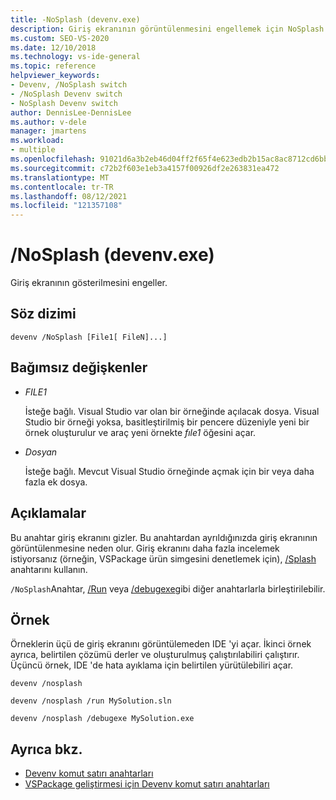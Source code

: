 ```yaml
---
title: -NoSplash (devenv.exe)
description: Giriş ekranının görüntülenmesini engellemek için NoSplash Devenv komut satırı anahtarını nasıl kullanacağınızı öğrenin.
ms.custom: SEO-VS-2020
ms.date: 12/10/2018
ms.technology: vs-ide-general
ms.topic: reference
helpviewer_keywords:
- Devenv, /NoSplash switch
- /NoSplash Devenv switch
- NoSplash Devenv switch
author: DennisLee-DennisLee
ms.author: v-dele
manager: jmartens
ms.workload:
- multiple
ms.openlocfilehash: 91021d6a3b2eb46d04ff2f65f4e623edb2b15ac8ac8712cd6bbaa438e57d3a5f
ms.sourcegitcommit: c72b2f603e1eb3a4157f00926df2e263831ea472
ms.translationtype: MT
ms.contentlocale: tr-TR
ms.lasthandoff: 08/12/2021
ms.locfileid: "121357108"
---
```

# <a name="nosplash-devenvexe"></a>/NoSplash (devenv.exe)

Giriş ekranının gösterilmesini engeller.

## <a name="syntax"></a>Söz dizimi

```shell
devenv /NoSplash [File1[ FileN]...]
```

## <a name="arguments"></a>Bağımsız değişkenler

- *FILE1*

  İsteğe bağlı. Visual Studio var olan bir örneğinde açılacak dosya. Visual Studio bir örneği yoksa, basitleştirilmiş bir pencere düzeniyle yeni bir örnek oluşturulur ve araç yeni örnekte *fıle1* öğesini açar.

- *Dosyan*

  İsteğe bağlı. Mevcut Visual Studio örneğinde açmak için bir veya daha fazla ek dosya.

## <a name="remarks"></a>Açıklamalar

Bu anahtar giriş ekranını gizler. Bu anahtardan ayrıldığınızda giriş ekranının görüntülenmesine neden olur. Giriş ekranını daha fazla incelemek istiyorsanız (örneğin, VSPackage ürün simgesini denetlemek için), [/Splash](../../extensibility/devenv-command-line-switches-for-vspackage-development.md) anahtarını kullanın.

`/NoSplash`Anahtar, [/Run](run-devenv-exe.md) veya [/debugexe](debugexe-devenv-exe.md)gibi diğer anahtarlarla birleştirilebilir.

## <a name="example"></a>Örnek

Örneklerin üçü de giriş ekranını görüntülemeden IDE 'yi açar. İkinci örnek ayrıca, belirtilen çözümü derler ve oluşturulmuş çalıştırılabiliri çalıştırır. Üçüncü örnek, IDE 'de hata ayıklama için belirtilen yürütülebiliri açar.

```shell
devenv /nosplash

devenv /nosplash /run MySolution.sln

devenv /nosplash /debugexe MySolution.exe
```

## <a name="see-also"></a>Ayrıca bkz.

- [Devenv komut satırı anahtarları](../../ide/reference/devenv-command-line-switches.md)
- [VSPackage geliştirmesi için Devenv komut satırı anahtarları](../../extensibility/devenv-command-line-switches-for-vspackage-development.md)
